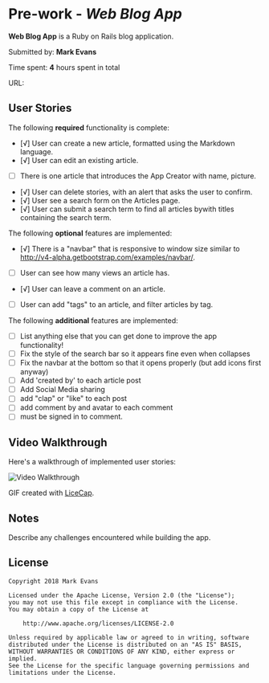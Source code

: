 # Pre-work - *Web Blog App*

**Web Blog App** is a Ruby on Rails blog application.

Submitted by: **Mark Evans**

Time spent: **4** hours spent in total

URL: 

## User Stories

The following **required** functionality is complete:

* [√] User can create a new article, formatted using the Markdown language.
* [√] User can edit an existing article.
* [ ] There is one article that introduces the App Creator with name, picture.
* [√] User can delete stories, with an alert that asks the user to confirm.
* [√] User see a search form on the Articles page.
* [√] User can submit a search term to find all articles bywith titles containing the search term.

The following **optional** features are implemented:
* [√] There is a "navbar" that is responsive to window size similar to http://v4-alpha.getbootstrap.com/examples/navbar/. 
* [ ] User can see how many views an article has. 
* [√] User can leave a comment on an article.
* [ ] User can add "tags" to an article, and filter articles by tag. 

The following **additional** features are implemented:

- [ ] List anything else that you can get done to improve the app functionality!
- [ ] Fix the style of the search bar so it appears fine even when collapses
- [ ] Fix the navbar at the bottom so that it opens properly (but add icons first anyway)
- [ ] Add 'created by' to each article post
- [ ] Add Social Media sharing
- [ ] add "clap" or "like" to each post
- [ ] add comment by and avatar to each comment
- [ ] must be signed in to comment.

## Video Walkthrough 

Here's a walkthrough of implemented user stories:

![Video Walkthrough]()

GIF created with [LiceCap](http://www.cockos.com/licecap/).

## Notes

Describe any challenges encountered while building the app.

## License

    Copyright 2018 Mark Evans

    Licensed under the Apache License, Version 2.0 (the "License");
    you may not use this file except in compliance with the License.
    You may obtain a copy of the License at

        http://www.apache.org/licenses/LICENSE-2.0

    Unless required by applicable law or agreed to in writing, software
    distributed under the License is distributed on an "AS IS" BASIS,
    WITHOUT WARRANTIES OR CONDITIONS OF ANY KIND, either express or implied.
    See the License for the specific language governing permissions and
    limitations under the License.